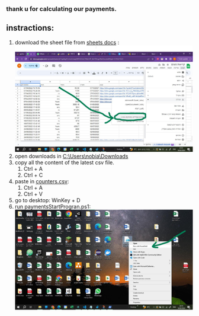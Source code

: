 ### thank u for calculating our payments. 

## instractions:
1. download the sheet file from [sheets docs](https://docs.google.com/spreadsheets/d/1gddg3CvmsCmaqS8fOUOoCYMzC4P_lbHTfrLgx9teOoc/edit#gid=570327323) : ![](https://github.com/Noam-Bialik/payments-helper/blob/master/images/downloadCsv.jpg)
1. open downloads in [C:\Users\nobia\Downloads](C:\Users\nobia\Downloads) 
1. copy all the content of the latest csv file.
    1. Ctrl + A
    1. Ctrl + C
1. paste in [counters.csv](counters.csv):
    1. Ctrl + A
    1. Ctrl + V
1. go to desktop: WinKey + D
1. run paymentsStartProgran.ps1: 
![paymentsStartProgran.ps1](images\runPowerShell.jpg)
